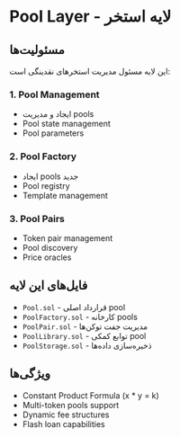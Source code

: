 # Pool Layer - لایه استخر

## مسئولیت‌ها

این لایه مسئول مدیریت استخرهای نقدینگی است:

### 1. Pool Management
- ایجاد و مدیریت pools
- Pool state management
- Pool parameters

### 2. Pool Factory
- ایجاد pools جدید
- Pool registry
- Template management

### 3. Pool Pairs
- Token pair management
- Pool discovery
- Price oracles

## فایل‌های این لایه

- `Pool.sol` - قرارداد اصلی pool
- `PoolFactory.sol` - کارخانه pools
- `PoolPair.sol` - مدیریت جفت توکن‌ها
- `PoolLibrary.sol` - توابع کمکی pool
- `PoolStorage.sol` - ذخیره‌سازی داده‌ها

## ویژگی‌ها

- Constant Product Formula (x * y = k)
- Multi-token pools support
- Dynamic fee structures
- Flash loan capabilities 